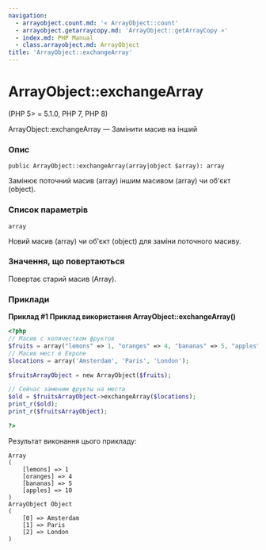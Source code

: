 ```yaml
---
navigation:
  - arrayobject.count.md: '« ArrayObject::count'
  - arrayobject.getarraycopy.md: 'ArrayObject::getArrayCopy »'
  - index.md: PHP Manual
  - class.arrayobject.md: ArrayObject
title: 'ArrayObject::exchangeArray'
---
```

# ArrayObject::exchangeArray

(PHP 5> = 5.1.0, PHP 7, PHP 8)

ArrayObject::exchangeArray — Замінити масив на інший

### Опис

```methodsynopsis
public ArrayObject::exchangeArray(array|object $array): array
```

Замінює поточний масив (array) іншим масивом (array) чи об'єкт (object).

### Список параметрів

`array`

Новий масив (array) чи об'єкт (object) для заміни поточного масиву.

### Значення, що повертаються

Повертає старий масив (Array).

### Приклади

**Приклад #1 Приклад використання **ArrayObject::exchangeArray()****

```php
<?php
// Масив с количеством фруктов
$fruits = array("lemons" => 1, "oranges" => 4, "bananas" => 5, "apples" => 10);
// Масив мест в Европе
$locations = array('Amsterdam', 'Paris', 'London');

$fruitsArrayObject = new ArrayObject($fruits);

// Сейчас заменим фрукты на места
$old = $fruitsArrayObject->exchangeArray($locations);
print_r($old);
print_r($fruitsArrayObject);

?>
```

Результат виконання цього прикладу:

```
Array
(
    [lemons] => 1
    [oranges] => 4
    [bananas] => 5
    [apples] => 10
)
ArrayObject Object
(
    [0] => Amsterdam
    [1] => Paris
    [2] => London
)
```
